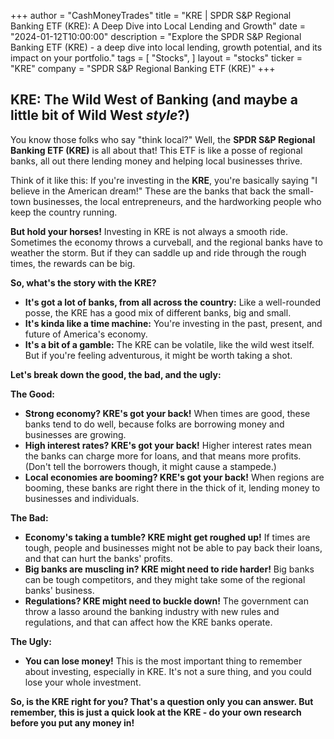 +++
author = "CashMoneyTrades"
title = "KRE |   SPDR S&P Regional Banking ETF (KRE): A Deep Dive into Local Lending and Growth"
date = "2024-01-12T10:00:00"
description = "Explore the SPDR S&P Regional Banking ETF (KRE) - a deep dive into local lending, growth potential, and its impact on your portfolio."
tags = [
"Stocks",
]
layout = "stocks"
ticker = "KRE"
company = "SPDR S&P Regional Banking ETF (KRE)"
+++
        


##  KRE:  The Wild West of Banking (and maybe a little bit of Wild West *style*?)

You know those folks who say "think local?" Well, the **SPDR S&P Regional Banking ETF (KRE)** is all about that! This ETF is like a posse of regional banks, all out there lending money and helping local businesses thrive. 

Think of it like this:  If you're investing in the **KRE**, you're basically saying "I believe in the American dream!" These are the banks that back the small-town businesses, the local entrepreneurs, and the hardworking people who keep the country running.

**But hold your horses!**  Investing in KRE is not always a smooth ride.  Sometimes the economy throws a curveball, and the regional banks have to weather the storm.  But if they can saddle up and ride through the rough times, the rewards can be big. 

**So, what's the story with the KRE?** 

* **It's got a lot of banks, from all across the country:**  Like a well-rounded posse, the KRE has a good mix of different banks, big and small.
* **It's kinda like a time machine:**  You're investing in the past, present, and future of America's economy.
* **It's a bit of a gamble:**  The KRE can be volatile, like the wild west itself.  But if you're feeling adventurous, it might be worth taking a shot.

**Let's break down the good, the bad, and the ugly:**

**The Good:**

* **Strong economy?  KRE's got your back!**  When times are good, these banks tend to do well, because folks are borrowing money and businesses are growing. 
* **High interest rates?  KRE's got your back!**  Higher interest rates mean the banks can charge more for loans, and that means more profits.  (Don't tell the borrowers though, it might cause a stampede.)
* **Local economies are booming?  KRE's got your back!**  When regions are booming, these banks are right there in the thick of it, lending money to businesses and individuals.

**The Bad:**

* **Economy's taking a tumble?  KRE might get roughed up!**  If times are tough, people and businesses might not be able to pay back their loans, and that can hurt the banks' profits. 
* **Big banks are muscling in?  KRE might need to ride harder!**  Big banks can be tough competitors, and they might take some of the regional banks' business.
* **Regulations?  KRE might need to buckle down!**  The government can throw a lasso around the banking industry with new rules and regulations, and that can affect how the KRE banks operate.

**The Ugly:**

* **You can lose money!**  This is the most important thing to remember about investing, especially in KRE.  It's not a sure thing, and you could lose your whole investment.

**So, is the KRE right for you?  That's a question only you can answer.  But remember, this is just a quick look at the KRE - do your own research before you put any money in!** 

        